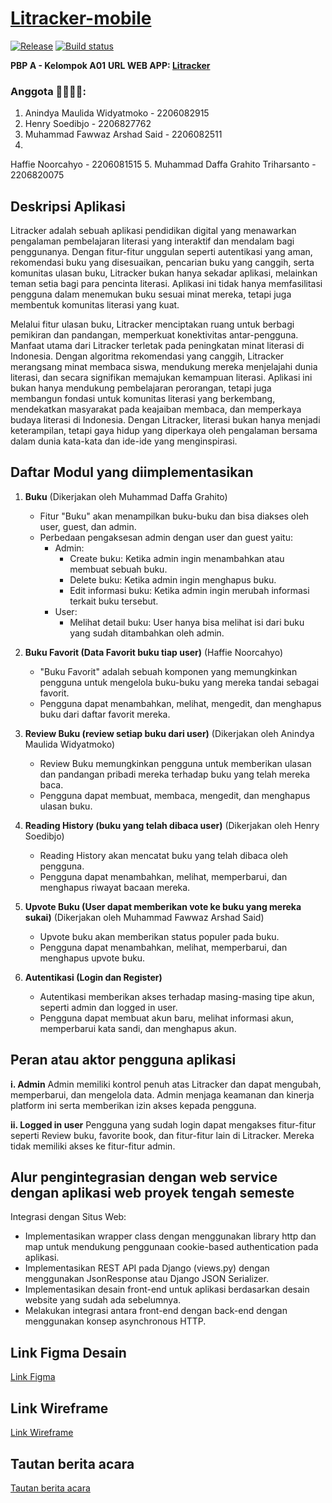 # [Litracker-mobile](https://install.appcenter.ms/orgs/pbpa01/apps/litracker-mobile/distribution_groups/public)

[![Release](https://github.com/PBP23-A01/Litracker-mobile/actions/workflows/release.yml/badge.svg)](https://github.com/PBP23-A01/Litracker-mobile/actions/workflows/release.yml) [![Build status](https://build.appcenter.ms/v0.1/apps/988c4412-1772-46ef-adff-f0b462a44b52/branches/main/badge)](https://appcenter.ms)

**PBP A - Kelompok A01**
**URL WEB APP: [Litracker](https://litracker-a01-tk.pbp.cs.ui.ac.id/)**


### Anggota 👨‍💻👩‍💻:
1. Anindya Maulida Widyatmoko - 2206082915
2. Henry Soedibjo - 2206827762
3. Muhammad Fawwaz Arshad Said - 2206082511
4.
 Haffie Noorcahyo - 2206081515
5. Muhammad Daffa Grahito Triharsanto - 2206820075

## Deskripsi Aplikasi
Litracker adalah sebuah aplikasi pendidikan digital yang menawarkan pengalaman pembelajaran literasi yang interaktif dan mendalam bagi penggunanya. Dengan fitur-fitur unggulan seperti autentikasi yang aman, rekomendasi buku yang disesuaikan, pencarian buku yang canggih, serta komunitas ulasan buku, Litracker bukan hanya sekadar aplikasi, melainkan teman setia bagi para pencinta literasi. Aplikasi ini tidak hanya memfasilitasi pengguna dalam menemukan buku sesuai minat mereka, tetapi juga membentuk komunitas literasi yang kuat.

Melalui fitur ulasan buku, Litracker menciptakan ruang untuk berbagi pemikiran dan pandangan, memperkuat konektivitas antar-pengguna. Manfaat utama dari Litracker terletak pada peningkatan minat literasi di Indonesia. Dengan algoritma rekomendasi yang canggih, Litracker merangsang minat membaca siswa, mendukung mereka menjelajahi dunia literasi, dan secara signifikan memajukan kemampuan literasi. Aplikasi ini bukan hanya mendukung pembelajaran perorangan, tetapi juga membangun fondasi untuk komunitas literasi yang berkembang, mendekatkan masyarakat pada keajaiban membaca, dan memperkaya budaya literasi di Indonesia. Dengan Litracker, literasi bukan hanya menjadi keterampilan, tetapi gaya hidup yang diperkaya oleh pengalaman bersama dalam dunia kata-kata dan ide-ide yang menginspirasi.

## Daftar Modul yang diimplementasikan
1. **Buku** (Dikerjakan oleh Muhammad Daffa Grahito)
   - Fitur "Buku" akan menampilkan buku-buku dan bisa diakses oleh user, guest, dan admin.
   - Perbedaan pengaksesan admin dengan user dan guest yaitu:
     - Admin:
       - Create buku: Ketika admin ingin menambahkan atau membuat sebuah buku.
       - Delete buku: Ketika admin ingin menghapus buku.
       - Edit informasi buku: Ketika admin ingin merubah informasi terkait buku tersebut.
     - User:
       - Melihat detail buku: User hanya bisa melihat isi dari buku yang sudah ditambahkan oleh admin.
 
2. **Buku Favorit (Data Favorit buku tiap user)** (Haffie Noorcahyo)
   - "Buku Favorit" adalah sebuah komponen yang memungkinkan pengguna untuk mengelola buku-buku yang mereka tandai sebagai favorit.
   - Pengguna dapat menambahkan, melihat, mengedit, dan menghapus buku dari daftar favorit mereka.

3. **Review Buku (review setiap buku dari user)** (Dikerjakan oleh Anindya Maulida Widyatmoko)
   - Review Buku memungkinkan pengguna untuk memberikan ulasan dan pandangan pribadi mereka terhadap buku yang telah mereka baca.
   - Pengguna dapat membuat, membaca, mengedit, dan menghapus ulasan buku.

4. **Reading History (buku yang telah dibaca user)** (Dikerjakan oleh Henry Soedibjo)
   - Reading History akan mencatat buku yang telah dibaca oleh pengguna.
   - Pengguna dapat menambahkan, melihat, memperbarui, dan menghapus riwayat bacaan mereka.

5. **Upvote Buku (User dapat memberikan vote ke buku yang mereka sukai)** (Dikerjakan oleh Muhammad Fawwaz Arshad Said)
   - Upvote buku akan memberikan status populer pada buku.
   - Pengguna dapat menambahkan, melihat, memperbarui, dan menghapus upvote buku.

6. **Autentikasi (Login dan Register)**
   - Autentikasi memberikan akses terhadap masing-masing tipe akun, seperti admin dan logged in user.
   - Pengguna dapat membuat akun baru, melihat informasi akun, memperbarui kata sandi, dan menghapus akun.

## Peran atau aktor pengguna aplikasi
**i. Admin**
Admin memiliki kontrol penuh atas Litracker dan dapat mengubah, memperbarui, dan mengelola data. Admin menjaga keamanan dan kinerja platform ini serta memberikan izin akses kepada pengguna.

**ii. Logged in user**
Pengguna yang sudah login dapat mengakses fitur-fitur seperti Review buku, favorite book, dan fitur-fitur lain di Litracker. Mereka tidak memiliki akses ke fitur-fitur admin.

## Alur pengintegrasian dengan web service dengan aplikasi web proyek tengah semeste
Integrasi dengan Situs Web:
- Implementasikan wrapper class dengan menggunakan library http dan map untuk mendukung penggunaan cookie-based authentication pada aplikasi.
- Implementasikan REST API pada Django (views.py) dengan menggunakan JsonResponse atau Django JSON Serializer.
- Implementasikan desain front-end untuk aplikasi berdasarkan desain website yang sudah ada sebelumnya.
- Melakukan integrasi antara front-end dengan back-end dengan menggunakan konsep asynchronous HTTP.

## Link Figma Desain
[Link Figma](https://www.figma.com/file/2qF9VsruxY210YQlroCY7p/Untitled?type=design&node-id=0%3A1&mode=design&t=sHFg9JkCRC0ICr06-1)

## Link Wireframe
[Link Wireframe](https://whimsical.com/pbp-mobile-8TPPj29gyib1ZC5A4HMsx2)

## Tautan berita acara
[Tautan berita acara](https://docs.google.com/spreadsheets/d/1fj9XA7TRMVrPygOGq7fheCCZ_BrliEZZeipF9xWb1v4/edit?usp=sharing)
